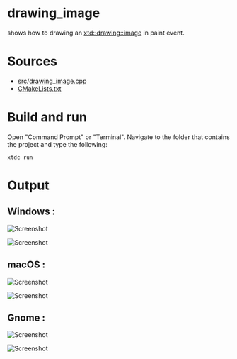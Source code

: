 # drawing_image

shows how to drawing an [xtd::drawing::image](../../../../src/xtd.drawing/include/xtd/drawing/image.h) in paint event.

# Sources

* [src/drawing_image.cpp](src/drawing_image.cpp)
* [CMakeLists.txt](CMakeLists.txt)

# Build and run

Open "Command Prompt" or "Terminal". Navigate to the folder that contains the project and type the following:

```shell
xtdc run
```

# Output

## Windows :

![Screenshot](../../../../docs/pictures/examples/drawing_image_w.png)

![Screenshot](../../../../docs/pictures/examples/drawing_image_wd.png)

## macOS :

![Screenshot](../../../../docs/pictures/examples/drawing_image_m.png)

![Screenshot](../../../../docs/pictures/examples/drawing_image_md.png)

## Gnome :

![Screenshot](../../../../docs/pictures/examples/drawing_image_g.png)

![Screenshot](../../../../docs/pictures/examples/drawing_image_gd.png)
